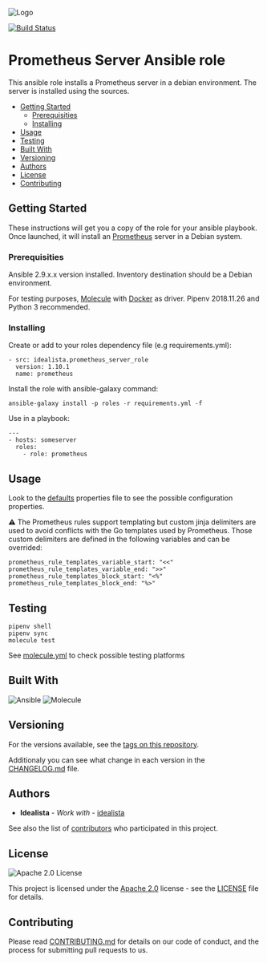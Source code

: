![Logo](https://raw.githubusercontent.com/idealista/prometheus_server_role/master/logo.gif)

[![Build Status](https://travis-ci.com/idealista/prometheus_server_role.png)](https://travis-ci.com/idealista/prometheus_server_role)

# Prometheus Server Ansible role

This ansible role installs a Prometheus server in a debian environment. The server is installed using the sources.

- [Getting Started](#getting-started)
	- [Prerequisities](#prerequisities)
	- [Installing](#installing)
- [Usage](#usage)
- [Testing](#testing)
- [Built With](#built-with)
- [Versioning](#versioning)
- [Authors](#authors)
- [License](#license)
- [Contributing](#contributing)

## Getting Started

These instructions will get you a copy of the role for your ansible playbook. Once launched, it will install an [Prometheus](https://prometheus.io/) server in a Debian system.

### Prerequisities

Ansible 2.9.x.x version installed.
Inventory destination should be a Debian environment.

For testing purposes, [Molecule](https://molecule.readthedocs.io/) with [Docker](https://www.docker.com/) as driver. Pipenv 2018.11.26 and Python 3 recommended.

### Installing

Create or add to your roles dependency file (e.g requirements.yml):

```
- src: idealista.prometheus_server_role
  version: 1.10.1
  name: prometheus
```

Install the role with ansible-galaxy command:

```
ansible-galaxy install -p roles -r requirements.yml -f
```

Use in a playbook:

```
---
- hosts: someserver
  roles:
    - role: prometheus
```

## Usage

Look to the [defaults](defaults/main.yml) properties file to see the possible configuration properties.

:warning: The Prometheus rules support templating but custom jinja delimiters are used to avoid conflicts with the Go templates used by Prometheus. Those custom delimiters are defined in the following variables and can be overrided: 
```
prometheus_rule_templates_variable_start: "<<"
prometheus_rule_templates_variable_end: ">>"
prometheus_rule_templates_block_start: "<%"
prometheus_rule_templates_block_end: "%>"
```

## Testing

```
pipenv shell
pipenv sync
molecule test
```

See [molecule.yml](https://github.com/idealista/prometheus_server_role/blob/master/molecule.yml) to check possible testing platforms

## Built With

![Ansible](https://img.shields.io/badge/ansible-2.9.21-green.svg)
![Molecule](https://img.shields.io/badge/molecule-3.0.8-green.svg)

## Versioning

For the versions available, see the [tags on this repository](https://github.com/idealista/prometheus_server_role/tags).

Additionaly you can see what change in each version in the [CHANGELOG.md](CHANGELOG.md) file.

## Authors

* **Idealista** - *Work with* - [idealista](https://github.com/idealista)

See also the list of [contributors](https://github.com/idealista/prometheus_server_role/contributors) who participated in this project.

## License

![Apache 2.0 License](https://img.shields.io/hexpm/l/plug.svg)

This project is licensed under the [Apache 2.0](https://www.apache.org/licenses/LICENSE-2.0) license - see the [LICENSE](LICENSE) file for details.

## Contributing

Please read [CONTRIBUTING.md](.github/CONTRIBUTING.md) for details on our code of conduct, and the process for submitting pull requests to us.
